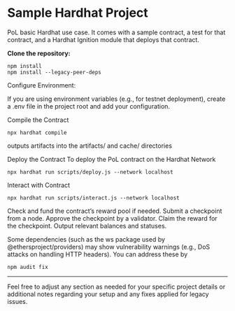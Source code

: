 # Sample Hardhat Project

PoL basic Hardhat use case. It comes with a sample contract, a test for that contract, and a Hardhat Ignition module that deploys that contract.


**Clone the repository:**

```shell
npm install
npm install --legacy-peer-deps
```
Configure Environment:

If you are using environment variables (e.g., for testnet deployment), create a .env file in the project root and add your configuration.

Compile the Contract
```shell
npx hardhat compile
```
outputs artifacts into the artifacts/ and cache/ directories

Deploy the Contract
To deploy the PoL contract on the Hardhat Network

```shell
npx hardhat run scripts/deploy.js --network localhost
```

Interact with Contract
```
npx hardhat run scripts/interact.js --network localhost
```
Check and fund the contract’s reward pool if needed.
Submit a checkpoint from a node.
Approve the checkpoint by a validator.
Claim the reward for the checkpoint.
Output relevant balances and statuses. 

Some dependencies (such as the ws package used by @ethersproject/providers) may show vulnerability warnings (e.g., DoS attacks on handling HTTP headers). You can address these by
``` shell
npm audit fix
```


---

Feel free to adjust any section as needed for your specific project details or additional notes regarding your setup and any fixes applied for legacy issues.
